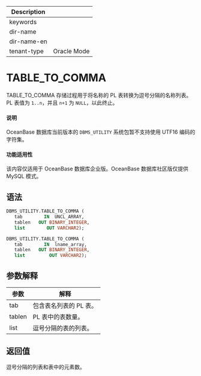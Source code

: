 | Description   |                 |
|---------------|-----------------|
| keywords      |                 |
| dir-name      |                 |
| dir-name-en   |                 |
| tenant-type   | Oracle Mode     |

# TABLE_TO_COMMA

TABLE_TO_COMMA 存储过程用于将名称的 PL 表转换为逗号分隔的名称列表。PL 表值为 `1..n`，并且 `n+1` 为 `NULL`，以此终止。 

  <main id="notice" type='explain'>
    <h4>说明</h4>
    <p>OceanBase 数据库当前版本的 <code>DBMS_UTILITY</code> 系统包暂不支持使用 UTF16 编码的字符集。</p>
  </main>

<main id="notice" >
  <h4>功能适用性</h4>
  <p>该内容仅适用于 OceanBase 数据库企业版。OceanBase 数据库社区版仅提供 MySQL 模式。</p>
</main>

## 语法

```sql
DBMS_UTILITY.TABLE_TO_COMMA ( 
   tab        IN  UNCL_ARRAY, 
   tablen   OUT BINARY_INTEGER,
   list        OUT VARCHAR2);

DBMS_UTILITY.TABLE_TO_COMMA ( 
   tab        IN  lname_array,
   tablen   OUT BINARY_INTEGER,
   list         OUT VARCHAR2); 
```



## 参数解释



|   参数   |      解释       |
|--------|---------------|
| tab    | 包含表名列表的 PL 表。 |
| tablen | PL 表中的表数量。    |
| list   | 逗号分隔的表的列表。    |



## 返回值

逗号分隔的列表和表中的元素数。

